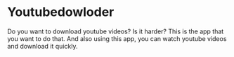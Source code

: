 # Youtubedowloder

Do you want to download youtube videos? Is it harder? 
This is the app that you want to do that.
And also using this app, you can watch youtube videos and download it quickly.
